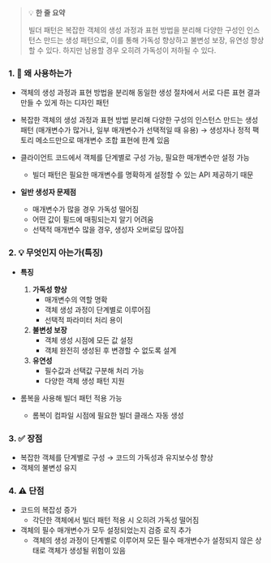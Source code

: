 > 💡 **한 줄 요약**
>
> 빌더 패턴은 복잡한 객체의 생성 과정과 표현 방법을 분리해 다양한 구성인 인스턴스 만드는 생성 패턴으로, 이를 통해 가독성 향상하고 불변성 보장, 유연성 향상할 수 있다. 하지만 남용할 경우 오히려 가독성이 저하될 수 있다.

### 1. 🤔 왜 사용하는가

- 객체의 생성 과정과 표현 방법을 분리해 동일한 생성 절차에서 서로 다른 표현 결과 만들 수 있게 하는 디자인 패턴
- 복잡한 객체의 생성 과정과 표현 방법 분리해 다양한 구성의 인스턴스 만드는 생성 패턴
  (매개변수가 많거나, 일부 매개변수가 선택적일 때 유용)
  → 생성자나 정적 팩토리 메소드만으로 매개변수 조합 표현에 한계 있음
- 클라이언트 코드에서 객체를 단계별로 구성 가능, 필요한 매개변수만 설정 가능

  - 빌더 패턴은 필요한 매개변수를 명확하게 설정할 수 있는 API 제공하기 때문

- **일반 생성자 문제점**
  - 매개변수가 많을 경우 가독성 떨어짐
  - 어떤 값이 필드에 매핑되는지 알기 어려움
  - 선택적 매개변수 많을 경우, 생성자 오버로딩 많아짐

### 2. 💡 무엇인지 아는가(특징)

- **특징**

  1. **가독성 향상**
     - 매개변수의 역할 명확
     - 객체 생성 과정이 단계별로 이루어짐
     - 선택적 파라미터 처리 용이
  2. **불변성 보장**
     - 객체 생성 시점에 모든 값 설정
     - 객체 완전히 생성된 후 변경할 수 없도록 설계
  3. **유연성**
     - 필수값과 선택값 구분해 처리 가능
     - 다양한 객체 생성 패턴 지원

- 롬복을 사용해 빌더 패턴 적용 가능
  - 롬복이 컴파일 시점에 필요한 빌더 클래스 자동 생성

### 3. ✅ 장점

- 복잡한 객체를 단계별로 구성
  → 코드의 가독성과 유지보수성 향상
- 객체의 불변성 유지

### 4. ⚠️ 단점

- 코드의 복잡성 증가
  - 각단한 객체에서 빌더 패턴 적용 시 오히려 가독성 떨어짐
- 객체의 필수 매개변수가 모두 설정되었는지 검증 로직 추가
  - 객체의 생성 과정이 단계별로 이루어져 모든 필수 매개변수가 설정되지 않은 상태로 객체가 생성될 위험이 있음
